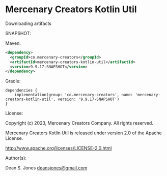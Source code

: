 Mercenary Creators Kotlin Util
======

Downloading artifacts

SNAPSHOT:

Maven:
```xml
<dependency>
  <groupId>co.mercenary-creators</groupId>
  <artifactId>mercenary-creators-kotlin-util</artifactId>
  <version>9.9.17-SNAPSHOT</version>
</dependency>
```
Gradle:
```
dependencies {
    implementation(group: 'co.mercenary-creators', name: 'mercenary-creators-kotlin-util', version: '9.9.17-SNAPSHOT')
}
```

License:

Copyright (c) 2023, Mercenary Creators Company. All rights reserved.

Mercenary Creators Kotlin Util is released under version 2.0 of the Apache License.

http://www.apache.org/licenses/LICENSE-2.0.html

Author(s):

Dean S. Jones
deansjones@gmail.com
